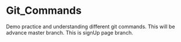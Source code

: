 # Git_Commands
Demo practice and understanding different git commands.
This will be advance master branch.
This is signUp page branch.
